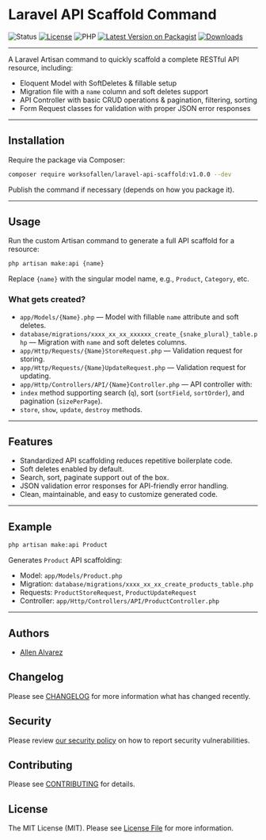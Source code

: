 # Laravel API Scaffold Command

![Status](https://img.shields.io/badge/status-active-success.svg)
[![License](https://img.shields.io/badge/license-MIT-blue.svg)](/LICENSE)
![PHP](https://img.shields.io/badge/PHP-8.1-blue.svg)
[![Latest Version on Packagist](https://img.shields.io/packagist/v/worksofallen/laravel-api-scaffold.svg)](https://packagist.org/packages/worksofallen/laravel-api-scaffold)
[![Downloads](https://img.shields.io/packagist/dt/worksofallen/laravel-api-scaffold.svg)](https://packagist.org/packages/worksofallen/laravel-api-scaffold)
</div>

---
A Laravel Artisan command to quickly scaffold a complete RESTful API resource, including:

- Eloquent Model with SoftDeletes & fillable setup  
- Migration file with a `name` column and soft deletes support  
- API Controller with basic CRUD operations & pagination, filtering, sorting  
- Form Request classes for validation with proper JSON error responses  

---

## Installation

Require the package via Composer:

```sh
composer require worksofallen/laravel-api-scaffold:v1.0.0 --dev
```

Publish the command if necessary (depends on how you package it).

---

## Usage

Run the custom Artisan command to generate a full API scaffold for a resource:

```sh
php artisan make:api {name}
```

Replace `{name}` with the singular model name, e.g., `Product`, `Category`, etc.

### What gets created?

- `app/Models/{Name}.php` — Model with fillable `name` attribute and soft deletes.  
- `database/migrations/xxxx_xx_xx_xxxxxx_create_{snake_plural}_table.php` — Migration with `name` and soft deletes columns.  
- `app/Http/Requests/{Name}StoreRequest.php` — Validation request for storing.  
- `app/Http/Requests/{Name}UpdateRequest.php` — Validation request for updating.  
- `app/Http/Controllers/API/{Name}Controller.php` — API controller with:  
- `index` method supporting search (`q`), sort (`sortField`, `sortOrder`), and pagination (`sizePerPage`).  
- `store`, `show`, `update`, `destroy` methods.  

---

## Features

- Standardized API scaffolding reduces repetitive boilerplate code.  
- Soft deletes enabled by default.  
- Search, sort, paginate support out of the box.  
- JSON validation error responses for API-friendly error handling.  
- Clean, maintainable, and easy to customize generated code.  

---

## Example

```sh
php artisan make:api Product
```

Generates `Product` API scaffolding:

- Model: `app/Models/Product.php`  
- Migration: `database/migrations/xxxx_xx_xx_create_products_table.php`  
- Requests: `ProductStoreRequest`, `ProductUpdateRequest`  
- Controller: `app/Http/Controllers/API/ProductController.php`  

---

## Authors <a name = "authors"></a>

- [Allen Alvarez](https://github.com/worksofallen)

## Changelog

Please see [CHANGELOG](CHANGELOG.md) for more information what has changed recently.

## Security

Please review [our security policy](../../security/policy) on how to report security vulnerabilities.

## Contributing

Please see [CONTRIBUTING](CONTRIBUTING.md) for details.

## License

The MIT License (MIT). Please see [License File](LICENSE.md) for more information.
